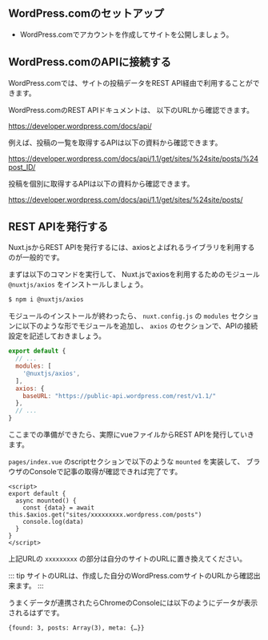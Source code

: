 ## WordPress.comのセットアップ

- WordPress.comでアカウントを作成してサイトを公開しましょう。

## WordPress.comのAPIに接続する

WordPress.comでは、サイトの投稿データをREST API経由で利用することができます。

WordPress.comのREST APIドキュメントは、
以下のURLから確認できます。

https://developer.wordpress.com/docs/api/

例えば、投稿の一覧を取得するAPIは以下の資料から確認できます。

https://developer.wordpress.com/docs/api/1.1/get/sites/%24site/posts/%24post_ID/

投稿を個別に取得するAPIは以下の資料から確認できます。

https://developer.wordpress.com/docs/api/1.1/get/sites/%24site/posts/


## REST APIを発行する

Nuxt.jsからREST APIを発行するには、axiosとよばれるライブラリを利用するのが一般的です。

まずは以下のコマンドを実行して、
Nuxt.jsでaxiosを利用するためのモジュール `@nuxtjs/axios` をインストールしましょう。

````bash
$ npm i @nuxtjs/axios
````

モジュールのインストールが終わったら、
`nuxt.config.js` の `modules` セクションに以下のような形でモジュールを追加し、
`axios` のセクションで、APIの接続設定を記述しておきましょう。

```js
export default {
  // ...
  modules: [
    '@nuxtjs/axios',
  ],
  axios: {
    baseURL: "https://public-api.wordpress.com/rest/v1.1/"
  },
  // ...
}
```

ここまでの準備ができたら、実際にvueファイルからREST APIを発行していきます。

`pages/index.vue` のscriptセクションで以下のような `mounted` を実装して、
ブラウザのConsoleで記事の取得が確認できれば完了です。

```vue
<script>
export default {
  async mounted() {
    const {data} = await this.$axios.get("sites/xxxxxxxxx.wordpress.com/posts")
    console.log(data)
  }
}
</script>
```

上記URLの `xxxxxxxxx` の部分は自分のサイトのURLに置き換えてください。

::: tip
サイトのURLは、作成した自分のWordPress.comサイトのURLから確認出来ます。
:::

うまくデータが連携されたらChromeのConsoleには以下のようにデータが表示されるはずです。

```text
{found: 3, posts: Array(3), meta: {…}}
```
